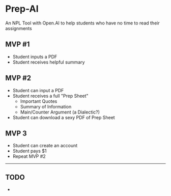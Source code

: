 # Prep-AI
An NPL Tool with Open.AI to help students who have no time to read their assignments

## MVP #1
- Student inputs a PDF
- Student receives helpful summary

## MVP #2
- Student can input a PDF
- Student receives a full "Prep Sheet"
  - Important Quotes
  - Summary of Information
  - Main/Counter Argument (a Dialectic?)
- Student can download a sexy PDF of Prep Sheet

## MVP 3
- Student can create an account
- Student pays $1
- Repeat MVP #2

--------------------------------------------------


## TODO
- 